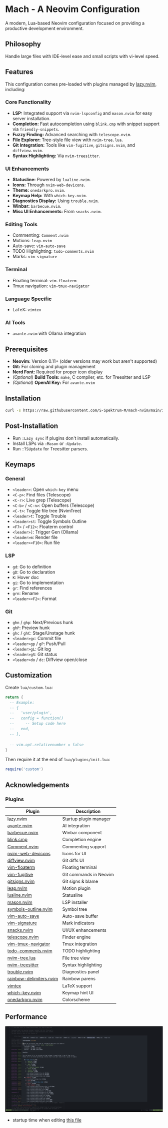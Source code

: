 # Mach - A Neovim Configuration

A modern, Lua-based Neovim configuration focused on providing a productive development environment.

## Philosophy

Handle large files with IDE-level ease and small scripts with vi-level speed.

## Features

This configuration comes pre-loaded with plugins managed by [lazy.nvim](https://github.com/folke/lazy.nvim), including:

### Core Functionality

- **LSP:** Integrated support via `nvim-lspconfig` and `mason.nvim` for easy server installation.
- **Completion:** Fast autocompletion using `blink.cmp` with snippet support via `friendly-snippets`.
- **Fuzzy Finding:** Advanced searching with `telescope.nvim`.
- **File Explorer:** Tree-style file view with `nvim-tree.lua`.
- **Git Integration:** Tools like `vim-fugitive`, `gitsigns.nvim`, and `diffview.nvim`.
- **Syntax Highlighting:** Via `nvim-treesitter`.

### UI Enhancements

- **Statusline:** Powered by `lualine.nvim`.
- **Icons:** Through `nvim-web-devicons`.
- **Theme:** `onedarkpro.nvim`.
- **Keymap Help:** With `which-key.nvim`.
- **Diagnostics Display:** Using `trouble.nvim`.
- **Winbar:** `barbecue.nvim`.
- **Misc UI Enhancements:** From `snacks.nvim`.

### Editing Tools

- Commenting: `Comment.nvim`
- Motions: `leap.nvim`
- Auto-save: `vim-auto-save`
- TODO Highlighting: `todo-comments.nvim`
- Marks: `vim-signature`

### Terminal

- Floating terminal: `vim-floaterm`
- Tmux navigation: `vim-tmux-navigator`

### Language Specific

- LaTeX: `vimtex`

### AI Tools

- `avante.nvim` with Ollama integration

## Prerequisites

- **Neovim:** Version 0.11+ (older versions may work but aren't supported)
- **Git:** For cloning and plugin management
- **Nerd Font:** Required for proper icon display
- *(Optional)* **Build Tools:** `make`, C compiler, etc. for Treesitter and LSP
- *(Optional)* **OpenAI Key:** For `avante.nvim`

## Installation

```bash
curl -s https://raw.githubusercontent.com/S-Spektrum-M/mach-nvim/main/install.sh | bash
```

## Post-Installation

- Run `:Lazy sync` if plugins don't install automatically.
- Install LSPs via `:Mason` or `:Update`.
- Run `:TSUpdate` for Treesitter parsers.

## Keymaps

### General

- `<leader>`: Open `which-key` menu
- `<C-p>`: Find files (Telescope)
- `<C-r>`: Live grep (Telescope)
- `<C-b>` / `<C-n>`: Open buffers (Telescope)
- `<C-t>`: Toggle file tree (NvimTree)
- `<leader>t`: Toggle Trouble
- `<leader>st`: Toggle Symbols Outline
- `<F7>` / `<F12>`: Floaterm control
- `<leader>]`: Trigger Gen (Ollama)
- `<leader>m`: Render file
- `<leader><F10>`: Run file

### LSP

- `gd`: Go to definition
- `gD`: Go to declaration
- `K`: Hover doc
- `gi`: Go to implementation
- `gr`: Find references
- `grn`: Rename
- `<leader><F2>`: Format

### Git

- `ghn` / `ghp`: Next/Previous hunk
- `ghP`: Preview hunk
- `ghc` / `ghC`: Stage/Unstage hunk
- `<leader>gc`: Commit file
- `<leader>gp` / `gP`: Push/Pull
- `<leader>gL`: Git log
- `<leader>gS`: Git status
- `<leader>do` / `dc`: Diffview open/close

## Customization

Create `lua/custom.lua`:

```lua
return {
  -- Example:
  -- {
  --   'user/plugin',
  --   config = function()
  --     -- Setup code here
  --   end,
  -- },

  -- vim.opt.relativenumber = false
}
```

Then require it at the end of `lua/plugins/init.lua`:

```lua
require('custom')
```

## Acknowledgements

### Plugins

| Plugin | Description |
|--------|-------------|
| [lazy.nvim](https://github.com/folke/lazy.nvim) | Startup plugin manager |
| [avante.nvim](https://github.com/yetone/avante.nvim) | AI integration |
| [barbecue.nvim](https://github.com/utilyre/barbecue.nvim) | Winbar component |
| [blink.cmp](https://github.com/Saghen/blink.cmp) | Completion engine |
| [Comment.nvim](https://github.com/numToStr/Comment.nvim) | Commenting support |
| [nvim-web-devicons](https://github.com/nvim-tree/nvim-web-devicons) | Icons for UI |
| [diffview.nvim](https://github.com/sindrets/diffview.nvim) | Git diffs UI |
| [vim-floaterm](https://github.com/voldikss/vim-floaterm) | Floating terminal |
| [vim-fugitive](https://github.com/tpope/vim-fugitive) | Git commands in Neovim |
| [gitsigns.nvim](https://github.com/lewis6991/gitsigns.nvim) | Git signs & blame |
| [leap.nvim](https://github.com/ggandor/leap.nvim) | Motion plugin |
| [lualine.nvim](https://github.com/nvim-lualine/lualine.nvim) | Statusline |
| [mason.nvim](https://github.com/williamboman/mason.nvim) | LSP installer |
| [symbols-outline.nvim](https://github.com/simrat39/symbols-outline.nvim) | Symbol tree |
| [vim-auto-save](https://github.com/907th/vim-auto-save) | Auto-save buffer |
| [vim-signature](https://github.com/kshenoy/vim-signature) | Mark indicators |
| [snacks.nvim](https://github.com/folke/snacks.nvim) | UI/UX enhancements |
| [telescope.nvim](https://github.com/nvim-telescope/telescope.nvim) | Finder engine |
| [vim-tmux-navigator](https://github.com/christoomey/vim-tmux-navigator) | Tmux integration |
| [todo-comments.nvim](https://github.com/folke/todo-comments.nvim) | TODO highlighting |
| [nvim-tree.lua](https://github.com/nvim-tree/nvim-tree.lua) | File tree view |
| [nvim-treesitter](https://github.com/nvim-treesitter/nvim-treesitter) | Syntax highlighting |
| [trouble.nvim](https://github.com/folke/trouble.nvim) | Diagnostics panel |
| [rainbow-delimiters.nvim](https://github.com/HiPhish/rainbow-delimiters.nvim) | Rainbow parens |
| [vimtex](https://github.com/lervag/vimtex) | LaTeX support |
| [which-key.nvim](https://github.com/folke/which-key.nvim) | Keymap hint UI |
| [onedarkpro.nvim](https://github.com/olimorris/onedarkpro.nvim) | Colorscheme |

## Performance
![assets/tf_edit.png](assets/tf_edit.png)
- startup time when editing [this file](https://github.com/tensorflow/tensorflow/blob/master/tensorflow/core/framework/model.cc)

